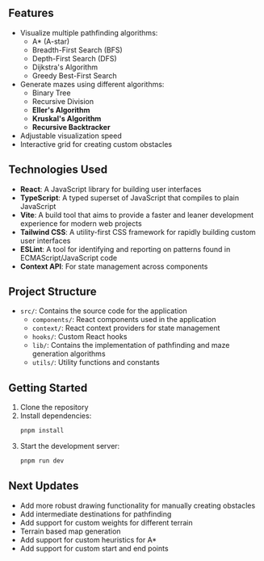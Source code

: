 ## Features

- Visualize multiple pathfinding algorithms:
  * A* (A-star)
  * Breadth-First Search (BFS)
  * Depth-First Search (DFS)
  * Dijkstra's Algorithm
  * Greedy Best-First Search
- Generate mazes using different algorithms:
  * Binary Tree
  * Recursive Division
  * **Eller's Algorithm**
  * **Kruskal's Algorithm**
  * **Recursive Backtracker**
- Adjustable visualization speed
- Interactive grid for creating custom obstacles

## Technologies Used

- **React**: A JavaScript library for building user interfaces
- **TypeScript**: A typed superset of JavaScript that compiles to plain JavaScript
- **Vite**: A build tool that aims to provide a faster and leaner development experience for modern web projects
- **Tailwind CSS**: A utility-first CSS framework for rapidly building custom user interfaces
- **ESLint**: A tool for identifying and reporting on patterns found in ECMAScript/JavaScript code
- **Context API**: For state management across components

## Project Structure

- `src/`: Contains the source code for the application
  - `components/`: React components used in the application
  - `context/`: React context providers for state management
  - `hooks/`: Custom React hooks
  - `lib/`: Contains the implementation of pathfinding and maze generation algorithms
  - `utils/`: Utility functions and constants

## Getting Started

1. Clone the repository
2. Install dependencies:
   ```bash
   pnpm install
   ```
3. Start the development server:
   ```bash
   pnpm run dev
   ```

## Next Updates
- Add more robust drawing functionality for manually creating obstacles
- Add intermediate destinations for pathfinding
- Add support for custom weights for different terrain
- Terrain based map generation
- Add support for custom heuristics for A*
- Add support for custom start and end points
